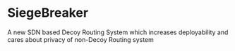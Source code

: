 # SiegeBreaker
A new SDN based Decoy Routing System which increases deployability and cares about privacy of non-Decoy Routing system
